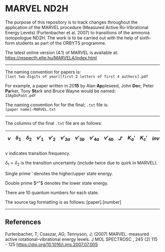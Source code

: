 # MARVEL ND2H
The purpose of this repository is to track changes throughout the application of the MARVEL procedure (Measured Active Ro-Vibrational Energy Levels) (Furtenbacher et al. 2007) to transitions of the ammonia isotopologue ND2H. The work is to be carried out with the help of sixth-form students as part of the ORBYTS programme.

The latest online version (4.1) of MARVEL is available at: https://respecth.elte.hu/MARVEL4/index.html

<!-- # Project Structure
Within the main directory we keep the segments.txt file, needed by MARVEL to specify the units used by transitions of a given segment tag. The file Marvel-14NH3-2020.txt are the transitions from the 2020 MARVEL study. The file Marvel-14NH3-Main.txt is the current updated MARVEL set.

This project also includes a number of directories. Most are divided to be staging areas for extracted MARVEL data, within which the new transitions are converted to the MARVEL 2020 format. These directeries simply follow the naming conventions for the adopted segments during MARVEL studies. 

The directory CombinationDifferencesTests includes a set of MARVEL 2020 energy levels called 14NH3-MarvelEnergies-2020.txt. These are used by the script CombinationDifferences.py, which reads the previous Marvel-14NH3-2020.txt file and appends the new transitions from their respective directories, to apply combination differences tests using the previous MARVEL energy levels as lower states. The script also contains a Python list of source tags called `transitionsToRemove`, which are transitions that we have manually found to be inconsistent through the combination differences procedure or other means of validation. These transitions are invalidated i.e. a minus sign is put in front of the transition frequency. The script concludes by printing the resulting MARVEL transition set in order of ascending transition frequency into the Marvel-14NH3-Main.txt file (it is overwritten upon each run).  -->

---


The naming convention for papers is:\
`[last two digits of year][first 2 letters of first 4 authors].pdf`

For example, a paper written in 20**15** by Alan **Ap**pleseed, John **Do**e, Peter **Pa**rker, Tony **St**ark and Bruce Wayne would be named:\
`15ApDoPaSt.pdf`

The naming convention for for the final; `.txt` file is:\
`[paper name]-MARVEL.txt`

---

The columns of the final `.txt` file are as follows:

|$`\nu`$|$`\delta_1`$|$`\delta_2`$|$`\nu'_1`$|$`\nu'_2`$|$`\nu'_{3a}`$|$`\nu'_{3b}`$|$`\nu'_{4a}`$|$`\nu'_{4b}`$|$`J'`$|$`K_a'`$|$`K_c'`$|$`inv'`$|$`\nu^"_1`$|$`\nu^"_2`$|$`\nu^"_{3a}`$|$`\nu^"_{3b}`$|$`\nu^"_{4a}`$|$`\nu^"_{4b}`$|$`J^"`$|$`K_a^"`$|$`K_c^"`$|$`inv^"`$|source tag|
|---|---|---|---|---|---|---|---|---|---|---|---|---|---|---|---|---|---|---|---|---|---|---|---|

$`\nu`$ indicates transition frequency.

$`\delta_1=\delta_2`$ is the transition uncertainty (include twice due to quirk in MARVEL).

Single prime $`'`$ denotes the higher/upper state energy.

Double prime $`^"`$ denotes the lower state energy.

There are 10 quantum numbers for each state.

The source tag formatting is as follows: [paper].[number]

---

## References
 Furtenbacher, T; Csaszar, AG; Tennyson, J; (2007) MARVEL: measured active rotational-vibrational energy levels. J MOL SPECTROSC , 245 (2) 115 - 125  https://doi.org/10.1016/j.jms.2007.07.005
